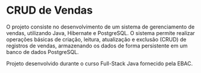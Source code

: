 # CRUD de Vendas

O projeto consiste no desenvolvimento de um sistema de
gerenciamento de vendas, utilizando Java, Hibernate e
PostgreSQL. O sistema permite realizar operações básicas de
criação, leitura, atualização e exclusão (CRUD) de registros de
vendas, armazenando os dados de forma persistente em um banco de
dados PostgreSQL.

Projeto desenvolvido durante o curso Full-Stack Java fornecido pela EBAC.
